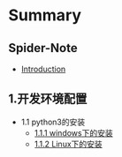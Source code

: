 # Summary

## Spider-Note

* [Introduction](README.md)

## 1.开发环境配置

* 1.1 python3的安装
  * [1.1.1 windows下的安装](1./1.1.1-windows.md)
  * [1.1.2 Linux下的安装](1./1.1.2-linux.md)

